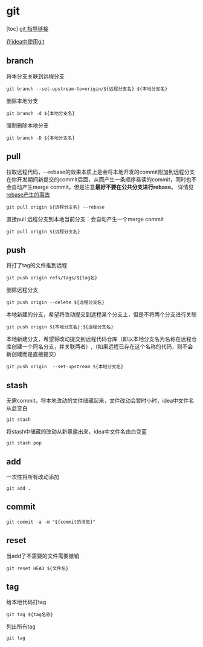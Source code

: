 # git

[toc]
[git 指导链接](https://git-scm.com/book/zh/v2)

[在idea中使用git](../idea_/git%20in%20idea.md)

## branch

将本分支关联到远程分支

```shell
git branch --set-upstream-to=origin/${远程分支名} ${本地分支名}
```

删除本地分支

```shell
git branch -d ${本地分支名}
```

强制删除本地分支
```shell
git branch -D ${本地分支名}
```

## pull

拉取远程代码，--rebase的效果本质上是会将本地开发的commit附加到远程分支在你开发期间新提交的commit后面，从而产生一条顺序易读的commit，同时也不会自动产生merge commit。但是注意**最好不要在公共分支进行rebase**。 详情见
[rebase产生的事故](https://juejin.cn/post/6891822489194889230)

```shell
git pull origin ${远程分支名} --rebase
```

直接pull 远程分支到本地当前分支：会自动产生一个merge commit

```shell
git pull origin ${远程分支名}
```

## push

将打了tag的文件推到远程

```shell
git push origin refs/tags/${tag名}
```

删除远程分支

```shell
git push origin --delete ${远程分支名}
```

本地新建的分支，希望将改动提交到远程某个分支上，但是不将两个分支进行关联

```shell
git push origin ${本地分支名}:${远程分支名}
```

本地新建分支，希望将改动提交到远程代码仓库（即以本地分支名为名称在远程仓库创建一个同名分支，并关联两者）,（如果远程已存在这个名称的代码，则不会新创建而是直接提交）

```shell
git push origin  --set-upstream ${本地分支名}
```

## stash

无需commit，将本地改动的文件储藏起来，文件改动会暂时小时，idea中文件名从蓝变白

```shell
git stash
```

将stash中储藏的改动从新暴露出来，idea中文件名由白变蓝

```shell
git stash pop
```

## add

一次性将所有改动添加

```shell
git add .
```

## commit

```shell
git commit -a -m "${commit的消息}"
```

## reset

当add了不需要的文件需要撤销

```shell
git reset HEAD ${文件名}
```

## tag

给本地代码打tag

```shell
git tag ${tag名称}
```

列出所有tag

```shell
git tag
```

